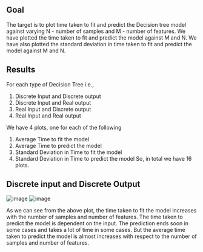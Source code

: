 ## Goal

The target is to plot time taken to fit and predict the Decision tree model against varying N - number of samples and M - number of features.
We have plotted the time taken to fit and predict the model against M and N. We have also plotted the standard deviation in time taken to fit and predict the model against M and N.

## Results
For each type of Decision Tree i.e.,

1. Discrete Input and Discrete output
2. Discrete Input and Real output
3. Real Input and Discrete output
4. Real Input and Real output
   
We have 4 plots, one for each of the following

1. Average Time to fit the model
2. Average Time to predict the model
3. Standard Deviation in Time to fit the model
4. Standard Deviation in Time to predict the model
So, in total we have 16 plots.

## Discrete input and Discrete Output
![image](https://github.com/Kareena-Beniwal/ML-assignment---1/assets/76513375/f49b154e-9dcb-4b9a-bbca-8fde71394974)
![image](https://github.com/Kareena-Beniwal/ML-assignment---1/assets/76513375/3f11f036-d319-428c-b661-22b989aa8963)

As we can see from the above plot, the time taken to fit the model increases with the number of samples and number of features. The time taken to predict the model is dependent on the input. The prediction ends soon in some cases and takes a lot of time in some cases. But the average time taken to predict the model is almost increases with respect to the number of samples and number of features.
